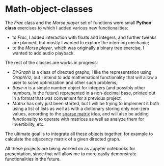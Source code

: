 # Math-object-classes

The *Frac* class and the *Morse player* set of functions were small **Python class** exercises to which I added various new functionalities:
- to *Frac*, I added interaction with floats and integers, and further tweaks are planned, but mostly I wanted to explore the interning mechanic;
- to the *Morse player*, which was originally a binary tree exercise, I wanted to add audio playback.

The rest of the classes are works in progress:
- *DirGraph* is a class of directed graphs; I like the representation using *GraphViz*, but I intend to add mathematical functionality that will allow a user to solve optimization and other such problems;
- *Base-n* is a simple number object for integers (and possibly other numbers, in the future) represented in a non-decimal base, printed out in a format that was convenient for a previous project;
- *Matrix* has only just been started, but I will be trying to implement it both using a list of lists as well as with a dictionary storing only non-zero values, according to the [sparse matrix](https://en.wikipedia.org/wiki/Sparse_matrix) idea, and will also be adding functionality to operate with matrices as well as analyze them for invertibility, etc.

The ultimate goal is to integrate all these objects together, for example to calculate the adjacency matrix of a given directed graph.

All these projects are being worked on as Jupyter notebooks for presentation, since that will allow me to more easily demonstrate functionalities in the future.
